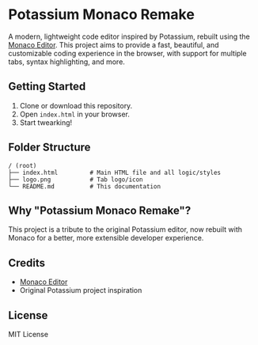 # Potassium Monaco Remake

A modern, lightweight code editor inspired by Potassium, rebuilt using the [Monaco Editor](https://microsoft.github.io/monaco-editor/). This project aims to provide a fast, beautiful, and customizable coding experience in the browser, with support for multiple tabs, syntax highlighting, and more.

## Getting Started

1. Clone or download this repository.
2. Open `index.html` in your browser.
3. Start twearking!

## Folder Structure

```
/ (root)
├── index.html         # Main HTML file and all logic/styles
├── logo.png           # Tab logo/icon
└── README.md          # This documentation
```

## Why "Potassium Monaco Remake"?

This project is a tribute to the original Potassium editor, now rebuilt with Monaco for a better, more extensible developer experience.

## Credits
- [Monaco Editor](https://github.com/microsoft/monaco-editor)
- Original Potassium project inspiration

## License

MIT License
